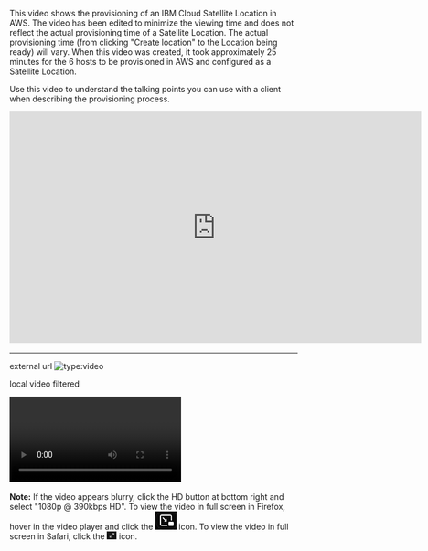 This video shows the provisioning of an IBM Cloud Satellite Location in AWS. The video has been edited to minimize the viewing time and does not reflect the actual provisioning time of a Satellite Location. The actual provisioning time (from clicking "Create location" to the Location being ready) will vary. When this video was created, it took approximately 25 minutes for the 6 hosts to be provisioned in AWS and configured as a Satellite Location.

Use this video to understand the talking points you can use with a client when describing the provisioning process.

<iframe src="https://video.ibm.com/embed/channel/23781223/video/IBMCloudSat-ProvisionLocation" style="border: 0;" webkitallowfullscreen allowfullscreen frameborder="no" width="720" height="405" referrerpolicy="no-referrer-when-downgrade"></iframe>


-----
external url
![type:video](https://video.ibm.com/channel/23781223/video/IBMCloudSat-ProvisionLocation)


local video filtered

![type:video](./_videos/IBMCloudSatellite-Seller-L3-ProvisionLocation-final.mp4)

**Note:** If the video appears blurry, click the HD button at bottom right and select "1080p @ 390kbps HD". To view the video in full screen in Firefox, hover in the video player and click the ![](_attachments/FullScreenVideo.png) icon. To view the video in full screen in Safari, click the ![](_attachments/FullScreenVideo2.png) icon.
